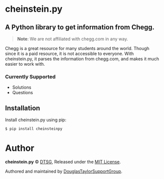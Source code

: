 # cheinstein.py

## A Python library to get information from Chegg.

> **Note**: We are not affiliated with chegg.com in any way.

Chegg is a great resource for many students around the world. Though since it is a paid resource, it is not accessible to everyone. With cheinstein.py, it parses the information from chegg.com, and makes it much easier to work with.

### Currently Supported

- Solutions
- Questions

## Installation

Install cheinstein.py using pip:

```shell
$ pip install cheinsteinpy
```

# Author

**cheinstein.py** © [DTSG](https://github.com/DouglasTaylorSupportGroup), Released under the [MIT License](https://github.com/DouglasTaylorSupportGroup/cheinstein.py/blob/main/LICENSE).

Authored and maintained by [DouglasTaylorSupportGroup](https://github.com/DouglasTaylorSupportGroup).